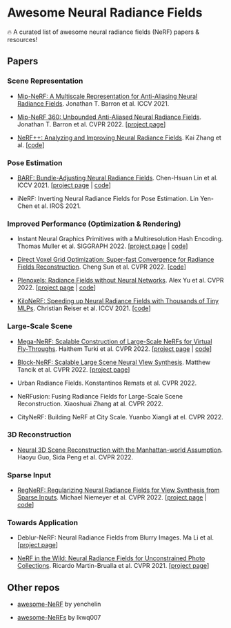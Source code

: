 # Awesome Neural Radiance Fields

:fire: A curated list of awesome neural radiance fields (NeRF) papers & resources!

## Papers

### Scene Representation

* [Mip-NeRF: A Multiscale Representation for Anti-Aliasing Neural Radiance Fields](https://arxiv.org/abs/2103.13415). Jonathan T. Barron et al. ICCV 2021.

* [Mip-NeRF 360: Unbounded Anti-Aliased Neural Radiance Fields](https://arxiv.org/abs/2111.12077). Jonathan T. Barron et al. CVPR 2022. [[project page](https://jonbarron.info/mipnerf360/)]

* [NeRF++: Analyzing and Improving Neural Radiance Fields](https://arxiv.org/abs/2010.07492). Kai Zhang et al. [[code](https://github.com/Kai-46/nerfplusplus)]

### Pose Estimation

* [BARF: Bundle-Adjusting Neural Radiance Fields](https://arxiv.org/abs/2104.06405). Chen-Hsuan Lin et al. ICCV 2021. [[project page](https://chenhsuanlin.bitbucket.io/bundle-adjusting-NeRF/) | [code](https://github.com/chenhsuanlin/bundle-adjusting-NeRF)]

* iNeRF: Inverting Neural Radiance Fields for Pose Estimation. Lin Yen-Chen et al. IROS 2021.

### Improved Performance (Optimization & Rendering)

* Instant Neural Graphics Primitives with a Multiresolution Hash Encoding. Thomas Muller et al. SIGGRAPH 2022. [[project page](https://nvlabs.github.io/instant-ngp/) | [code](https://github.com/NVlabs/instant-ngp)]

* [Direct Voxel Grid Optimization: Super-fast Convergence for Radiance Fields Reconstruction](https://arxiv.org/abs/2111.11215). Cheng Sun et al. CVPR 2022. [[code](https://github.com/sunset1995/DirectVoxGO)]

* [Plenoxels: Radiance Fields without Neural Networks](https://arxiv.org/abs/2112.05131). Alex Yu et al. CVPR 2022. [[project page](https://alexyu.net/plenoxels/?s=09) | [code](https://github.com/sxyu/svox2)]

* [KiloNeRF: Speeding up Neural Radiance Fields with Thousands of Tiny MLPs](https://arxiv.org/abs/2103.13744). Christian Reiser et al. ICCV 2021. [[code](https://github.com/creiser/kilonerf/)]

### Large-Scale Scene

* [Mega-NeRF: Scalable Construction of Large-Scale NeRFs for Virtual Fly-Throughs](https://arxiv.org/abs/2112.10703). Haithem Turki et al. CVPR 2022. [[project page](https://meganerf.cmusatyalab.org/) | [code](https://github.com/cmusatyalab/mega-nerf)]

* [Block-NeRF: Scalable Large Scene Neural VIew Synthesis](https://arxiv.org/abs/2202.05263). Matthew Tancik et al. CVPR 2022. [[project page](https://waymo.com/intl/zh-cn/research/block-nerf/)]

* Urban Radiance Fields. Konstantinos Remats et al. CVPR 2022.

* NeRFusion: Fusing Radiance Fields for Large-Scale Scene Reconstruction. Xiaoshuai Zhang at al. CVPR 2022.

* CityNeRF: Building NeRF at City Scale. Yuanbo Xiangli at el. CVPR 2022.

### 3D Reconstruction

* [Neural 3D Scene Reconstruction with the Manhattan-world Assumption](https://arxiv.org/pdf/2205.02836v1.pdf). Haoyu Guo, Sida Peng et al. CVPR 2022. 

### Sparse Input

* [RegNeRF: Regularizing Neural Radiance Fields for View Synthesis from Sparse Inputs](https://arxiv.org/abs/2112.00724). Michael Niemeyer et al. CVPR 2022. [[project page](https://m-niemeyer.github.io/regnerf/) | [code](https://github.com/google-research/google-research/tree/master/regnerf)]

### Towards Application

* Deblur-NeRF: Neural Radiance Fields from Blurry Images. Ma Li et al. [[project page](https://limacv.github.io/deblurnerf/)]

* [NeRF in the Wild: Neural Radiance Fields for Unconstrained Photo Collections](https://openaccess.thecvf.com/content/CVPR2021/html/Martin-Brualla_NeRF_in_the_Wild_Neural_Radiance_Fields_for_Unconstrained_Photo_CVPR_2021_paper.html). Ricardo Martin-Brualla et al. CVPR 2021. [[project page](https://nerf-w.github.io/)]

## Other repos

* [awesome-NeRF](https://github.com/yenchenlin/awesome-NeRF) by yenchelin

* [awesome-NeRFs](https://github.com/lkwq007/awesome-NeRFs) by lkwq007
